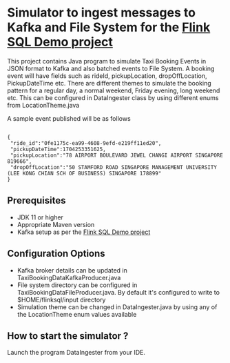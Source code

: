 # Simulator to ingest messages to Kafka and File System for the [Flink SQL Demo project](https://github.com/Zabi82/flinksql-demo)

This project contains Java program to simulate Taxi Booking Events in JSON format to Kafka and also 
batched events to File System. A booking event will have fields such as rideId, pickupLocation, 
dropOffLocation, PickupDateTime etc. There are different themes to simulate the booking pattern for a 
regular day, a normal weekend, Friday evening, long weekend etc. This can be configured in DataIngester class 
by using different enums from LocationTheme.java

A sample event published will be as follows

```

{
 "ride_id":"0fe1175c-ea99-4608-9efd-e219ff11ed20",
 "pickupDateTime":1704253351625,
 "pickupLocation":"78 AIRPORT BOULEVARD JEWEL CHANGI AIRPORT SINGAPORE 819666",
 "dropOffLocation":"50 STAMFORD ROAD SINGAPORE MANAGEMENT UNIVERSITY (LEE KONG CHIAN SCH OF BUSINESS) SINGAPORE 178899"
}

```

## Prerequisites

* JDK 11 or higher
* Appropriate Maven version
* Kafka setup as per the [Flink SQL Demo project](https://github.com/Zabi82/flinksql-demo)

## Configuration Options

* Kafka broker details can be updated in TaxiBookingDataKafkaProducer.java
* File system directory can be configured in TaxiBookingDataFileProducer.java. By default it's 
configured to write to $HOME/flinksql/input directory
* Simulation theme can be changed in DataIngester.java by using any of the LocationTheme enum values available

## How to start the simulator ?

Launch the program DataIngester from your IDE.
